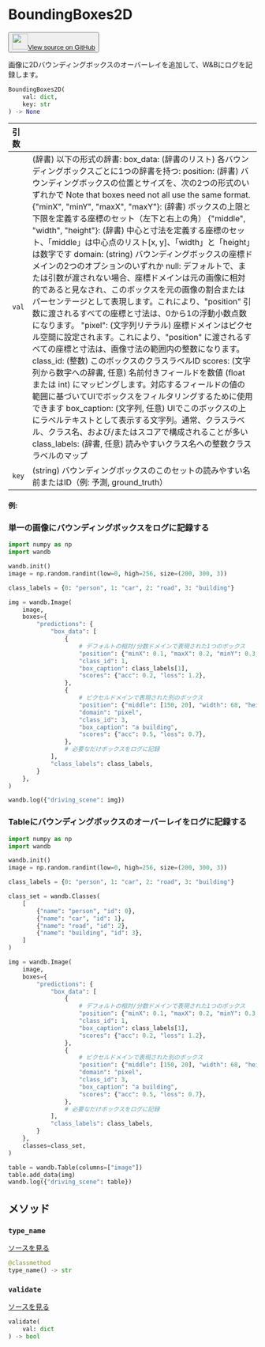 
# BoundingBoxes2D

<p><button style={{display: 'flex', alignItems: 'center', backgroundColor: 'white', border: '1px solid #ddd', padding: '10px', borderRadius: '6px', cursor: 'pointer', boxShadow: '0 2px 3px rgba(0,0,0,0.1)', transition: 'all 0.3s'}}><a href='https://www.github.com/wandb/wandb/tree/v0.17.1/wandb/sdk/data_types/helper_types/bounding_boxes_2d.py#L16-L293' style={{fontSize: '1.2em', display: 'flex', alignItems: 'center'}}><img src='https://github.githubassets.com/images/modules/logos_page/GitHub-Mark.png' height='32px' width='32px' style={{marginRight: '10px'}}/>View source on GitHub</a></button></p>

画像に2Dバウンディングボックスのオーバーレイを追加して、W&Bにログを記録します。

```python
BoundingBoxes2D(
    val: dict,
    key: str
) -> None
```

| 引数 |  |
| :--- | :--- |
|  `val` |  (辞書) 以下の形式の辞書: box_data: (辞書のリスト) 各バウンディングボックスごとに1つの辞書を持つ: position: (辞書) バウンディングボックスの位置とサイズを、次の2つの形式のいずれかで Note that boxes need not all use the same format. {"minX", "minY", "maxX", "maxY"}: (辞書) ボックスの上限と下限を定義する座標のセット（左下と右上の角） {"middle", "width", "height"}: (辞書) 中心と寸法を定義する座標のセット、「middle」は中心点のリスト[x, y]、「width」と「height」は数字です domain: (string) バウンディングボックスの座標ドメインの2つのオプションのいずれか null: デフォルトで、または引数が渡されない場合、座標ドメインは元の画像に相対的であると見なされ、このボックスを元の画像の割合またはパーセンテージとして表現します。これにより、"position" 引数に渡されるすべての座標と寸法は、0から1の浮動小数点数になります。 "pixel": (文字列リテラル) 座標ドメインはピクセル空間に設定されます。これにより、"position" に渡されるすべての座標と寸法は、画像寸法の範囲内の整数になります。 class_id: (整数) このボックスのクラスラベルID scores: (文字列から数字への辞書, 任意) 名前付きフィールドを数値 (float または int) にマッピングします。対応するフィールドの値の範囲に基づいてUIでボックスをフィルタリングするために使用できます box_caption: (文字列, 任意) UIでこのボックスの上にラベルテキストとして表示する文字列。通常、クラスラベル、クラス名、および/またはスコアで構成されることが多い class_labels: (辞書, 任意) 読みやすいクラス名への整数クラスラベルのマップ |
|  `key` |  (string) バウンディングボックスのこのセットの読みやすい名前またはID（例: 予測, ground_truth） |

#### 例:

### 単一の画像にバウンディングボックスをログに記録する

```python
import numpy as np
import wandb

wandb.init()
image = np.random.randint(low=0, high=256, size=(200, 300, 3))

class_labels = {0: "person", 1: "car", 2: "road", 3: "building"}

img = wandb.Image(
    image,
    boxes={
        "predictions": {
            "box_data": [
                {
                    # デフォルトの相対/分数ドメインで表現された1つのボックス
                    "position": {"minX": 0.1, "maxX": 0.2, "minY": 0.3, "maxY": 0.4},
                    "class_id": 1,
                    "box_caption": class_labels[1],
                    "scores": {"acc": 0.2, "loss": 1.2},
                },
                {
                    # ピクセルドメインで表現された別のボックス
                    "position": {"middle": [150, 20], "width": 68, "height": 112},
                    "domain": "pixel",
                    "class_id": 3,
                    "box_caption": "a building",
                    "scores": {"acc": 0.5, "loss": 0.7},
                },
                # 必要なだけボックスをログに記録
            ],
            "class_labels": class_labels,
        }
    },
)

wandb.log({"driving_scene": img})
```

### Tableにバウンディングボックスのオーバーレイをログに記録する

```python
import numpy as np
import wandb

wandb.init()
image = np.random.randint(low=0, high=256, size=(200, 300, 3))

class_labels = {0: "person", 1: "car", 2: "road", 3: "building"}

class_set = wandb.Classes(
    [
        {"name": "person", "id": 0},
        {"name": "car", "id": 1},
        {"name": "road", "id": 2},
        {"name": "building", "id": 3},
    ]
)

img = wandb.Image(
    image,
    boxes={
        "predictions": {
            "box_data": [
                {
                    # デフォルトの相対/分数ドメインで表現された1つのボックス
                    "position": {"minX": 0.1, "maxX": 0.2, "minY": 0.3, "maxY": 0.4},
                    "class_id": 1,
                    "box_caption": class_labels[1],
                    "scores": {"acc": 0.2, "loss": 1.2},
                },
                {
                    # ピクセルドメインで表現された別のボックス
                    "position": {"middle": [150, 20], "width": 68, "height": 112},
                    "domain": "pixel",
                    "class_id": 3,
                    "box_caption": "a building",
                    "scores": {"acc": 0.5, "loss": 0.7},
                },
                # 必要なだけボックスをログに記録
            ],
            "class_labels": class_labels,
        }
    },
    classes=class_set,
)

table = wandb.Table(columns=["image"])
table.add_data(img)
wandb.log({"driving_scene": table})
```

## メソッド

### `type_name`

[ソースを見る](https://www.github.com/wandb/wandb/tree/v0.17.1/wandb/sdk/data_types/helper_types/bounding_boxes_2d.py#L215-L217)

```python
@classmethod
type_name() -> str
```

### `validate`

[ソースを見る](https://www.github.com/wandb/wandb/tree/v0.17.1/wandb/sdk/data_types/helper_types/bounding_boxes_2d.py#L219-L276)

```python
validate(
    val: dict
) -> bool
```